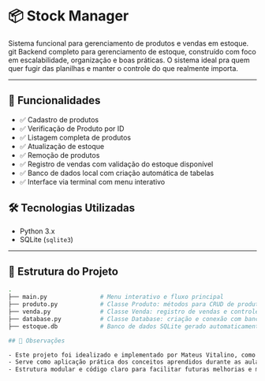 # 📦 Stock Manager

Sistema funcional para gerenciamento de produtos e vendas em estoque.
git 
Backend completo para gerenciamento de estoque, construído com foco em escalabilidade, organização e boas práticas. O sistema ideal pra quem quer fugir das planilhas e manter o controle do que realmente importa.  

---

## 🧰 Funcionalidades

- ✅ Cadastro de produtos
- ✅ Verificação de Produto por ID
- ✅ Listagem completa de produtos
- ✅ Atualização de estoque
- ✅ Remoção de produtos
- ✅ Registro de vendas com validação do estoque disponível
- ✅ Banco de dados local com criação automática de tabelas
- ✅ Interface via terminal com menu interativo


## 🛠️ Tecnologias Utilizadas

- Python 3.x  
- SQLite (`sqlite3`) 

---

## 📁 Estrutura do Projeto

```bash
.
├── main.py               # Menu interativo e fluxo principal
├── produto.py            # Classe Produto: métodos para CRUD de produtos
├── venda.py              # Classe Venda: registro de vendas e controle de estoque
├── database.py           # Classe Database: criação e conexão com banco SQLite
├── estoque.db            # Banco de dados SQLite gerado automaticamente

## 📌 Observações

- Este projeto foi idealizado e implementado por Mateus Vitalino, como projeto do curso de Desenvolvimento Full Stack (Back-end).  
- Serve como aplicação prática dos conceitos aprendidos durante as aulas.  
- Estrutura modular e código claro para facilitar futuras melhorias e manutenções.

